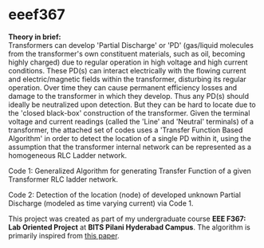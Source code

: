 # eeef367
**Theory in brief:** \
Transformers can develop 'Partial Discharge' or 'PD' (gas/liquid molecules from the transformer's own constituent materials, such as oil, becoming highly charged) due to regular operation in high voltage and high current conditions. These PD(s) can interact electrically with the flowing current and electric/magnetic fields within the transformer, disturbing its regular operation. Over time they can cause permanent efficiency losses and damage to the transformer in which they develop. Thus any PD(s) should ideally be neutralized upon detection. But they can be hard to locate due to the 'closed black-box' construction of the transformer. Given the terminal voltage and current readings (called the 'Line' and 'Neutral' terminals) of a transformer, the attached set of codes uses a 'Transfer Function Based Algorithm' in order to detect the location of a single PD within it, using the assumption that the transformer internal network can be represented as a homogeneous RLC Ladder network.

Code 1: Generalized Algorithm for generating Transfer Function of a given Transformer RLC ladder network.

Code 2: Detection of the location (node) of developed unknown Partial Discharge (modeled as time varying current) via Code 1.

This project was created as part of my undergraduate course **EEE F367: Lab Oriented Project** at **BITS Pilani Hyderabad Campus**. The algorithm is primarily inspired from [this paper](https://t.ly/xR6d "Research gate Link").
